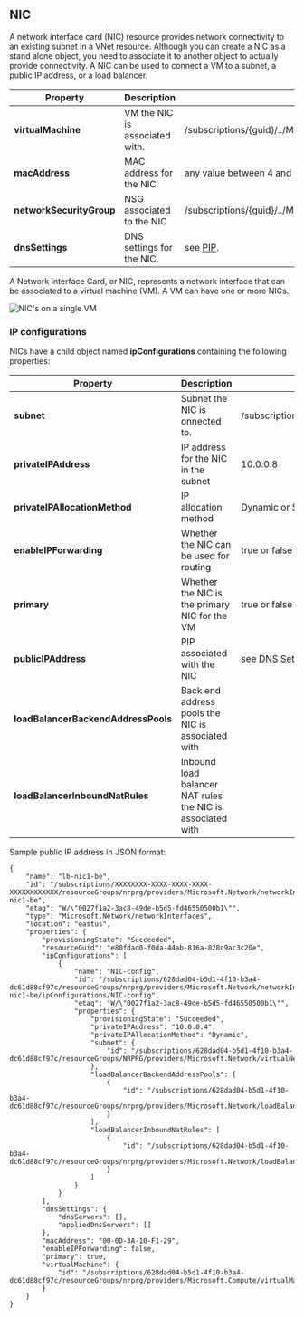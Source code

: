 ## NIC
 
A network interface card (NIC) resource provides network connectivity to an existing subnet in a VNet resource. Although you can create a NIC as a stand alone object, you need to associate it to another object to actually provide connectivity. A NIC can be used to connect a VM to a subnet, a public IP address, or a load balancer.  

|Property|Description|Sample values|
|---|---|---|
|**virtualMachine**|VM the NIC is associated with.|/subscriptions/{guid}/../Microsoft.Compute/virtualMachines/vm1|
|**macAddress**|MAC address for the NIC|any value between 4 and 30|
|**networkSecurityGroup**|NSG associated to the NIC|/subscriptions/{guid}/../Microsoft.Network/networkSecurityGroups/myNSG1|
|**dnsSettings**|DNS settings for the NIC.|see [PIP](#Public-IP-address).|

A Network Interface Card, or NIC, represents a network interface that can be associated to a virtual machine (VM). A VM can have one or more NICs.

![NIC's on a single VM](./media/resource-groups-networking/Figure3.png)

### IP configurations
NICs have a child object named **ipConfigurations** containing the following properties:

|Property|Description|Sample values|
|---|---|---|
|**subnet**|Subnet the NIC is onnected to.|/subscriptions/{guid}/../Microsoft.Network/virtualNetworks/myvnet1/subnets/mysub1|
|**privateIPAddress**|IP address for the NIC in the subnet|10.0.0.8|
|**privateIPAllocationMethod**|IP allocation method|Dynamic or Static|
|**enableIPForwarding**|Whether the NIC can be used for routing|true or false|
|**primary**|Whether the NIC is the primary NIC for the VM|true or false|
|**publicIPAddress**|PIP associated with the NIC|see [DNS Settings](#DNS-settings)|
|**loadBalancerBackendAddressPools**|Back end address pools the NIC is associated with||
|**loadBalancerInboundNatRules**|Inbound load balancer NAT rules the NIC is associated with||

Sample public IP address in JSON format:

	{
	    "name": "lb-nic1-be",
	    "id": "/subscriptions/XXXXXXXX-XXXX-XXXX-XXXX-XXXXXXXXXXXX/resourceGroups/nrprg/providers/Microsoft.Network/networkInterfaces/lb-nic1-be",
	    "etag": "W/\"0027f1a2-3ac8-49de-b5d5-fd46550500b1\"",
	    "type": "Microsoft.Network/networkInterfaces",
	    "location": "eastus",
	    "properties": {
	        "provisioningState": "Succeeded",
	        "resourceGuid": "e80fdad0-f0da-44ab-816a-828c9ac3c20e",
	        "ipConfigurations": [
	            {
	                "name": "NIC-config",
	                "id": "/subscriptions/628dad04-b5d1-4f10-b3a4-dc61d88cf97c/resourceGroups/nrprg/providers/Microsoft.Network/networkInterfaces/lb-nic1-be/ipConfigurations/NIC-config",
	                "etag": "W/\"0027f1a2-3ac8-49de-b5d5-fd46550500b1\"",
	                "properties": {
	                    "provisioningState": "Succeeded",
	                    "privateIPAddress": "10.0.0.4",
	                    "privateIPAllocationMethod": "Dynamic",
	                    "subnet": {
	                        "id": "/subscriptions/628dad04-b5d1-4f10-b3a4-dc61d88cf97c/resourceGroups/NRPRG/providers/Microsoft.Network/virtualNetworks/NRPVnet/subnets/NRPVnetSubnet"
	                    },
	                    "loadBalancerBackendAddressPools": [
	                        {
	                            "id": "/subscriptions/628dad04-b5d1-4f10-b3a4-dc61d88cf97c/resourceGroups/nrprg/providers/Microsoft.Network/loadBalancers/nrplb/backendAddressPools/NRPbackendpool"
	                        }
	                    ],
	                    "loadBalancerInboundNatRules": [
	                        {
	                            "id": "/subscriptions/628dad04-b5d1-4f10-b3a4-dc61d88cf97c/resourceGroups/nrprg/providers/Microsoft.Network/loadBalancers/nrplb/inboundNatRules/rdp1"
	                        }
	                    ]
	                }
	            }
	        ],
	        "dnsSettings": {
	            "dnsServers": [],
	            "appliedDnsServers": []
	        },
	        "macAddress": "00-0D-3A-10-F1-29",
	        "enableIPForwarding": false,
	        "primary": true,
	        "virtualMachine": {
	            "id": "/subscriptions/628dad04-b5d1-4f10-b3a4-dc61d88cf97c/resourceGroups/nrprg/providers/Microsoft.Compute/virtualMachines/web1"
	        }
	    }
	}